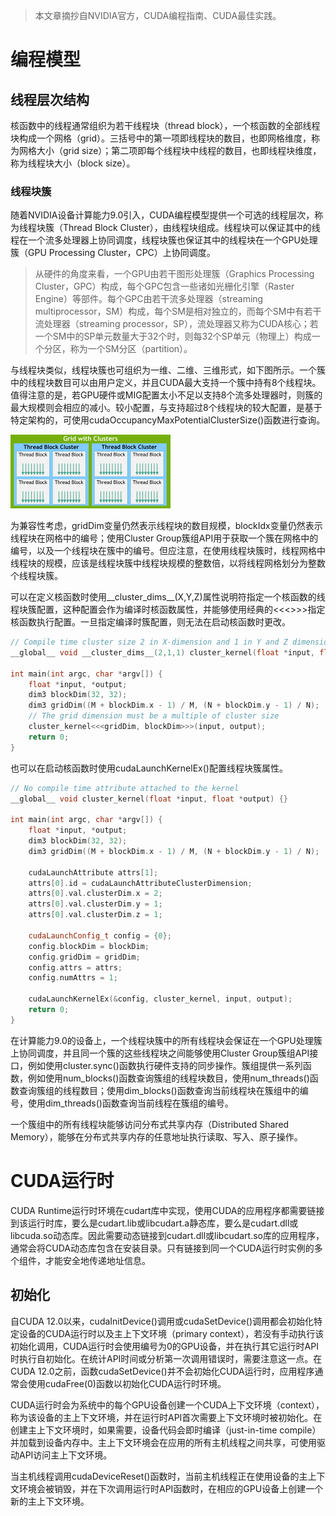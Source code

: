> 本文章摘抄自NVIDIA官方，CUDA编程指南、CUDA最佳实践。

# 编程模型

## 线程层次结构

核函数中的线程通常组织为若干线程块（thread block），一个核函数的全部线程块构成一个网格（grid）。三括号中的第一项即线程块的数目，也即网格维度，称为网格大小（grid size）；第二项即每个线程块中线程的数目，也即线程块维度，称为线程块大小（block size）。

### 线程块簇

随着NVIDIA设备计算能力9.0引入，CUDA编程模型提供一个可选的线程层次，称为线程块簇（Thread Block Cluster），由线程块组成。线程块可以保证其中的线程在一个流多处理器上协同调度，线程块簇也保证其中的线程块在一个GPU处理簇（GPU Processing Cluster，CPC）上协同调度。

> 从硬件的角度来看，一个GPU由若干图形处理簇（Graphics Processing Cluster，GPC）构成，每个GPC包含一些诸如光栅化引擎（Raster Engine）等部件。每个GPC由若干流多处理器（streaming multiprocessor，SM）构成，每个SM是相对独立的，而每个SM中有若干流处理器（streaming processor，SP），流处理器又称为CUDA核心；若一个SM中的SP单元数量大于32个时，则每32个SP单元（物理上）构成一个分区，称为一个SM分区（partition）。

与线程块类似，线程块簇也可组织为一维、二维、三维形式，如下图所示。一个簇中的线程块数目可以由用户定义，并且CUDA最大支持一个簇中持有8个线程块。值得注意的是，若GPU硬件或MIG配置太小不足以支持8个流多处理器时，则簇的最大规模则会相应的减小。较小配置，与支持超过8个线程块的较大配置，是基于特定架构的，可使用cudaOccupancyMaxPotentialClusterSize()函数进行查询。

<img src="CUDA编程官方文档.assets/grid-of-clusters.png" style="zoom:25%;" />

为兼容性考虑，gridDim变量仍然表示线程块的数目规模，blockIdx变量仍然表示线程块在网格中的编号；使用Cluster Group簇组API用于获取一个簇在网格中的编号，以及一个线程块在簇中的编号。但应注意，在使用线程块簇时，线程网格中线程块的规模，应该是线程块簇中线程块规模的整数倍，以将线程网格划分为整数个线程块簇。

可以在定义核函数时使用\_\_cluster_dims\_\_(X,Y,Z)属性说明符指定一个核函数的线程块簇配置，这种配置会作为编译时核函数属性，并能够使用经典的<<<>>>指定核函数执行配置。一旦指定编译时簇配置，则无法在启动核函数时更改。

```c++
// Compile time cluster size 2 in X-dimension and 1 in Y and Z dimension
__global__ void __cluster_dims__(2,1,1) cluster_kernel(float *input, float *output) {}

int main(int argc, char *argv[]) {
    float *input, *output;
    dim3 blockDim(32, 32);
    dim3 gridDim((M + blockDim.x - 1) / M, (N + blockDim.y - 1) / N);
    // The grid dimension must be a multiple of cluster size
    cluster_kernel<<<gridDim, blockDim>>>(input, output);
    return 0;
}
```

也可以在启动核函数时使用cudaLaunchKernelEx()配置线程块簇属性。

```c++
// No compile time attribute attached to the kernel
__global__ void cluster_kernel(float *input, float *output) {}

int main(int argc, char *argv[]) {
    float *input, *output;
    dim3 blockDim(32, 32);
    dim3 gridDim((M + blockDim.x - 1) / M, (N + blockDim.y - 1) / N);

    cudaLaunchAttribute attrs[1];
    attrs[0].id = cudaLaunchAttributeClusterDimension;
    attrs[0].val.clusterDim.x = 2;
    attrs[0].val.clusterDim.y = 1;
    attrs[0].val.clusterDim.z = 1;

    cudaLaunchConfig_t config = {0};
    config.blockDim = blockDim;
    config.gridDim = gridDim;
    config.attrs = attrs;
    config.numAttrs = 1;

    cudaLaunchKernelEx(&config, cluster_kernel, input, output);
    return 0;
}
```

在计算能力9.0的设备上，一个线程块簇中的所有线程块会保证在一个GPU处理簇上协同调度，并且同一个簇的这些线程块之间能够使用Cluster Group簇组API接口，例如使用cluster.sync()函数执行硬件支持的同步操作。簇组提供一系列函数，例如使用num_blocks()函数查询簇组的线程块数目，使用num_threads()函数查询簇组的线程数目；使用dim_blocks()函数查询当前线程块在簇组中的编号，使用dim_threads()函数查询当前线程在簇组的编号。

一个簇组中的所有线程块能够访问分布式共享内存（Distributed Shared Memory），能够在分布式共享内存的任意地址执行读取、写入、原子操作。

# CUDA运行时

CUDA Runtime运行时环境在cudart库中实现，使用CUDA的应用程序都需要链接到该运行时库，要么是cudart.lib或libcudart.a静态库，要么是cudart.dll或libcuda.so动态库。因此需要动态链接到cudart.dll或libcudart.so库的应用程序，通常会将CUDA动态库包含在安装目录。只有链接到同一个CUDA运行时实例的多个组件，才能安全地传递地址信息。

## 初始化

自CUDA 12.0以来，cudaInitDevice()调用或cudaSetDevice()调用都会初始化特定设备的CUDA运行时以及主上下文环境（primary context），若没有手动执行该初始化调用，CUDA运行时会使用编号为0的GPU设备，并在执行其它运行时API时执行自初始化。在统计API时间或分析第一次调用错误时，需要注意这一点。在CUDA 12.0之前，函数cudaSetDevice()并不会初始化CUDA运行时，应用程序通常会使用cudaFree(0)函数以初始化CUDA运行时环境。

CUDA运行时会为系统中的每个GPU设备创建一个CUDA上下文环境（context），称为该设备的主上下文环境，并在运行时API首次需要上下文环境时被初始化。在创建主上下文环境时，如果需要，设备代码会即时编译（just-in-time compile）并加载到设备内存中。主上下文环境会在应用的所有主机线程之间共享，可使用驱动API访问主上下文环境。

当主机线程调用cudaDeviceReset()函数时，当前主机线程正在使用设备的主上下文环境会被销毁，并在下次调用运行时API函数时，在相应的GPU设备上创建一个新的主上下文环境。

